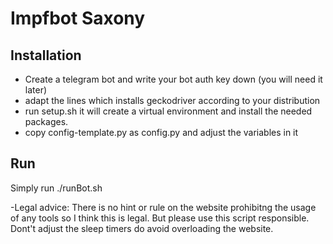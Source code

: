 # Impfbot Saxony

## Installation 

- Create a telegram bot and write your bot auth key down (you will need it later)
- adapt the lines which installs geckodriver according to your distribution
- run setup.sh it will create a virtual environment and install the needed packages.
- copy config-template.py as config.py and adjust the variables in it

## Run

Simply run ./runBot.sh 

-Legal advice: There is no hint or rule on the website prohibitng the usage of any tools so I think this is legal. But please use this script responsible. Dont't adjust the sleep timers do avoid overloading the website.

